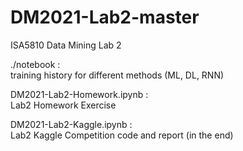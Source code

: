 # DM2021-Lab2-master
ISA5810 Data Mining Lab 2  
  
./notebook :  
training history for different methods (ML, DL, RNN)  
  
DM2021-Lab2-Homework.ipynb :  
Lab2 Homework Exercise  
  
DM2021-Lab2-Kaggle.ipynb :   
Lab2 Kaggle Competition code and report (in the end)  
